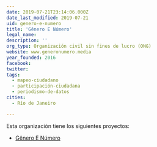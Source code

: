 ```yaml
---
date: 2019-07-21T23:14:06.000Z
date_last_modified: 2019-07-21
uid: genero-e-numero
title: 'Gênero E Número'
legal_name: 
description: ''
org_type: Organización civil sin fines de lucro (ONG)
website: www.generonumero.media
year_founded: 2016
facebook: 
twitter: 
tags:
  - mapeo-ciudadano
  - participación-ciudadana
  - periodismo-de-datos
cities: 
  - Río de Janeiro

---
```


Esta organización tiene los siguientes proyectos:

- [Gênero E Número](/proyectos/genero-e-numero)
